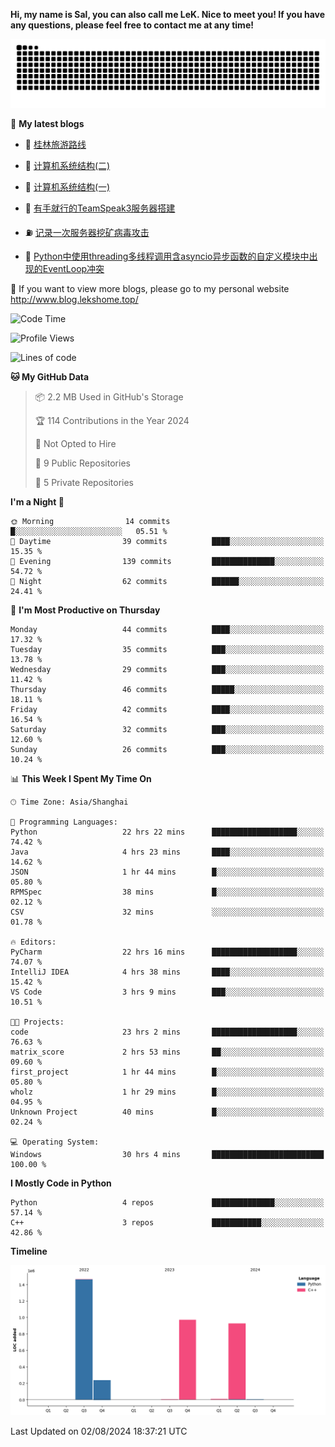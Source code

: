 **Hi, my name is Sal, you can also call me LeK. Nice to meet you! If you have any questions, please feel free to contact me at any time!**

![snake](https://raw.githubusercontent.com/LeKZzzz/LeKZzzz/output/github-contribution-grid-snake.svg)


👀 **My latest blogs**
<!-- BLOG-POST-LIST:START -->
- 🫣 [桂林旅游路线](http://www.blog.lekshome.top/2024/04/28/gui-lin-lu-you-lu-xian/) 

- 🧐 [计算机系统结构&lpar;二&rpar;](http://www.blog.lekshome.top/2024/04/21/ji-suan-ji-xi-tong-jie-gou-er/) 

- 🤖 [计算机系统结构&lpar;一&rpar;](http://www.blog.lekshome.top/2024/04/07/ji-suan-ji-xi-tong-jie-gou-yi/) 

- 📝 [有手就行的TeamSpeak3服务器搭建](http://www.blog.lekshome.top/2024/03/08/teamspeak3-fu-wu-qi-da-jian/) 

- ⛽️ [记录一次服务器挖矿病毒攻击](http://www.blog.lekshome.top/2024/03/08/ji-lu-yi-ci-fu-wu-qi-wa-kuang-bing-du-gong-ji/) 

- 🦣 [Python中使用threading多线程调用含asyncio异步函数的自定义模块中出现的EventLoop冲突](http://www.blog.lekshome.top/2024/03/07/python-zhong-shi-yong-threading-duo-xian-cheng-diao-yong-han-asyncio-yi-bu-han-shu-de-zi-ding-yi-mo-kuai-zhong-chu-xian-de-eventloop-chong-tu/) 
<!-- BLOG-POST-LIST:END -->

🥰 If you want to view more blogs, please go to my personal website http://www.blog.lekshome.top/


<!--START_SECTION:waka-->
![Code Time](http://img.shields.io/badge/Code%20Time-345%20hrs%2047%20mins-blue)

![Profile Views](http://img.shields.io/badge/Profile%20Views-2-blue)

![Lines of code](https://img.shields.io/badge/From%20Hello%20World%20I%27ve%20Written-3.6%20million%20lines%20of%20code-blue)

**🐱 My GitHub Data** 

> 📦 2.2 MB Used in GitHub's Storage 
 > 
> 🏆 114 Contributions in the Year 2024
 > 
> 🚫 Not Opted to Hire
 > 
> 📜 9 Public Repositories 
 > 
> 🔑 5 Private Repositories 
 > 
**I'm a Night 🦉** 

```text
🌞 Morning                14 commits          █░░░░░░░░░░░░░░░░░░░░░░░░   05.51 % 
🌆 Daytime                39 commits          ████░░░░░░░░░░░░░░░░░░░░░   15.35 % 
🌃 Evening                139 commits         ██████████████░░░░░░░░░░░   54.72 % 
🌙 Night                  62 commits          ██████░░░░░░░░░░░░░░░░░░░   24.41 % 
```
📅 **I'm Most Productive on Thursday** 

```text
Monday                   44 commits          ████░░░░░░░░░░░░░░░░░░░░░   17.32 % 
Tuesday                  35 commits          ███░░░░░░░░░░░░░░░░░░░░░░   13.78 % 
Wednesday                29 commits          ███░░░░░░░░░░░░░░░░░░░░░░   11.42 % 
Thursday                 46 commits          █████░░░░░░░░░░░░░░░░░░░░   18.11 % 
Friday                   42 commits          ████░░░░░░░░░░░░░░░░░░░░░   16.54 % 
Saturday                 32 commits          ███░░░░░░░░░░░░░░░░░░░░░░   12.60 % 
Sunday                   26 commits          ███░░░░░░░░░░░░░░░░░░░░░░   10.24 % 
```


📊 **This Week I Spent My Time On** 

```text
🕑︎ Time Zone: Asia/Shanghai

💬 Programming Languages: 
Python                   22 hrs 22 mins      ███████████████████░░░░░░   74.42 % 
Java                     4 hrs 23 mins       ████░░░░░░░░░░░░░░░░░░░░░   14.62 % 
JSON                     1 hr 44 mins        █░░░░░░░░░░░░░░░░░░░░░░░░   05.80 % 
RPMSpec                  38 mins             █░░░░░░░░░░░░░░░░░░░░░░░░   02.12 % 
CSV                      32 mins             ░░░░░░░░░░░░░░░░░░░░░░░░░   01.78 % 

🔥 Editors: 
PyCharm                  22 hrs 16 mins      ███████████████████░░░░░░   74.07 % 
IntelliJ IDEA            4 hrs 38 mins       ████░░░░░░░░░░░░░░░░░░░░░   15.42 % 
VS Code                  3 hrs 9 mins        ███░░░░░░░░░░░░░░░░░░░░░░   10.51 % 

🐱‍💻 Projects: 
code                     23 hrs 2 mins       ███████████████████░░░░░░   76.63 % 
matrix_score             2 hrs 53 mins       ██░░░░░░░░░░░░░░░░░░░░░░░   09.60 % 
first_project            1 hr 44 mins        █░░░░░░░░░░░░░░░░░░░░░░░░   05.80 % 
wholz                    1 hr 29 mins        █░░░░░░░░░░░░░░░░░░░░░░░░   04.95 % 
Unknown Project          40 mins             █░░░░░░░░░░░░░░░░░░░░░░░░   02.24 % 

💻 Operating System: 
Windows                  30 hrs 4 mins       █████████████████████████   100.00 % 
```

**I Mostly Code in Python** 

```text
Python                   4 repos             ██████████████░░░░░░░░░░░   57.14 % 
C++                      3 repos             ███████████░░░░░░░░░░░░░░   42.86 % 
```



**Timeline**

![Lines of Code chart](https://raw.githubusercontent.com/LeKZzzz/LeKZzzz/master/assets/bar_graph.png)


 Last Updated on 02/08/2024 18:37:21 UTC
<!--END_SECTION:waka-->
